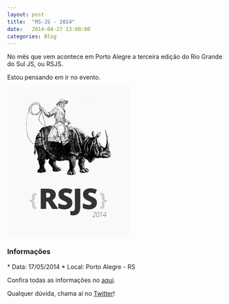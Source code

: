 ```yaml
---
layout: post
title:  "RS-JS - 2014"
date:   2014-04-27 13:00:00
categories: Blog
---
```


No mês que vem acontece em Porto Alegre a terceira edição do Rio Grande do Sul JS, ou RSJS.

Estou pensando em ir no evento.

<img src="/img/posts/riograndejs.png" />

<h3>Informações</h3>
* Data: 17/05/2014
* Local: Porto Alegre - RS

Confira todas as informações no <a target="_blank" href="http://rsjs.org/2014/">aqui</a>.

Qualquer dúvida, chama aí no <a href="https://twitter.com/FRonchii" target="blank">Twitter</a>!
